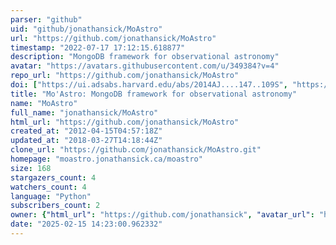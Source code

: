 ```yaml
---
parser: "github"
uid: "github/jonathansick/MoAstro"
url: "https://github.com/jonathansick/MoAstro"
timestamp: "2022-07-17 17:12:15.618877"
description: "MongoDB framework for observational astronomy"
avatar: "https://avatars.githubusercontent.com/u/349384?v=4"
repo_url: "https://github.com/jonathansick/MoAstro"
doi: ["https://ui.adsabs.harvard.edu/abs/2014AJ....147..109S", "https://ui.adsabs.harvard.edu/abs/2021ascl.soft04012S/abstract"]
title: "Mo'Astro: MongoDB framework for observational astronomy"
name: "MoAstro"
full_name: "jonathansick/MoAstro"
html_url: "https://github.com/jonathansick/MoAstro"
created_at: "2012-04-15T04:57:18Z"
updated_at: "2018-03-27T14:18:44Z"
clone_url: "https://github.com/jonathansick/MoAstro.git"
homepage: "moastro.jonathansick.ca/moastro"
size: 168
stargazers_count: 4
watchers_count: 4
language: "Python"
subscribers_count: 2
owner: {"html_url": "https://github.com/jonathansick", "avatar_url": "https://avatars.githubusercontent.com/u/349384?v=4", "login": "jonathansick", "type": "User"}
date: "2025-02-15 14:23:00.962332"
---
```

